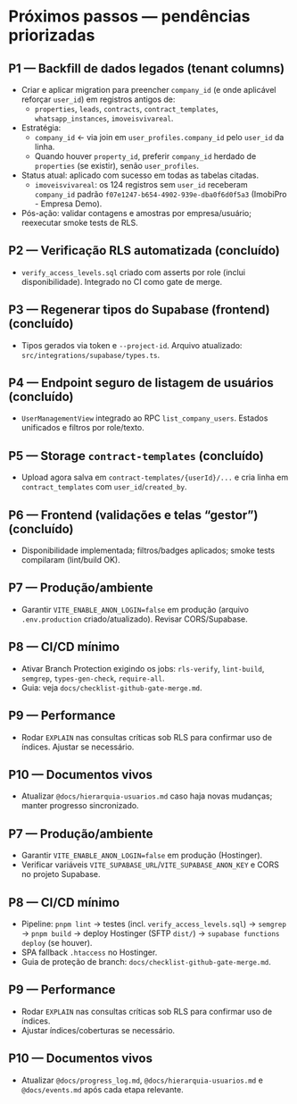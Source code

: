 # Próximos passos — pendências priorizadas

## P1 — Backfill de dados legados (tenant columns)
- Criar e aplicar migration para preencher `company_id` (e onde aplicável reforçar `user_id`) em registros antigos de:
  - `properties`, `leads`, `contracts`, `contract_templates`, `whatsapp_instances`, `imoveisvivareal`.
- Estratégia:
  - `company_id` ← via join em `user_profiles.company_id` pelo `user_id` da linha.
  - Quando houver `property_id`, preferir `company_id` herdado de `properties` (se existir), senão `user_profiles`.
- Status atual: aplicado com sucesso em todas as tabelas citadas.
  - `imoveisvivareal`: os 124 registros sem `user_id` receberam `company_id` padrão `f07e1247-b654-4902-939e-dba0f6d0f5a3` (ImobiPro - Empresa Demo).
- Pós-ação: validar contagens e amostras por empresa/usuário; reexecutar smoke tests de RLS.

## P2 — Verificação RLS automatizada (concluído)
- `verify_access_levels.sql` criado com asserts por role (inclui disponibilidade). Integrado no CI como gate de merge.

## P3 — Regenerar tipos do Supabase (frontend) (concluído)
- Tipos gerados via token e `--project-id`. Arquivo atualizado: `src/integrations/supabase/types.ts`.

## P4 — Endpoint seguro de listagem de usuários (concluído)
- `UserManagementView` integrado ao RPC `list_company_users`. Estados unificados e filtros por role/texto.

## P5 — Storage `contract-templates` (concluído)
- Upload agora salva em `contract-templates/{userId}/...` e cria linha em `contract_templates` com `user_id`/`created_by`.

## P6 — Frontend (validações e telas “gestor”) (concluído)
- Disponibilidade implementada; filtros/badges aplicados; smoke tests compilaram (lint/build OK).

## P7 — Produção/ambiente
- Garantir `VITE_ENABLE_ANON_LOGIN=false` em produção (arquivo `.env.production` criado/atualizado). Revisar CORS/Supabase.

## P8 — CI/CD mínimo
- Ativar Branch Protection exigindo os jobs: `rls-verify`, `lint-build`, `semgrep`, `types-gen-check`, `require-all`.
- Guia: veja `docs/checklist-github-gate-merge.md`.

## P9 — Performance
- Rodar `EXPLAIN` nas consultas críticas sob RLS para confirmar uso de índices. Ajustar se necessário.

## P10 — Documentos vivos
- Atualizar `@docs/hierarquia-usuarios.md` caso haja novas mudanças; manter progresso sincronizado.

## P7 — Produção/ambiente
- Garantir `VITE_ENABLE_ANON_LOGIN=false` em produção (Hostinger).
- Verificar variáveis `VITE_SUPABASE_URL`/`VITE_SUPABASE_ANON_KEY` e CORS no projeto Supabase.

## P8 — CI/CD mínimo
- Pipeline: `pnpm lint` → testes (incl. `verify_access_levels.sql`) → `semgrep` → `pnpm build` → deploy Hostinger (SFTP `dist/`) → `supabase functions deploy` (se houver).
- SPA fallback `.htaccess` no Hostinger.
- Guia de proteção de branch: `docs/checklist-github-gate-merge.md`.

## P9 — Performance
- Rodar `EXPLAIN` nas consultas críticas sob RLS para confirmar uso de índices.
- Ajustar índices/coberturas se necessário.

## P10 — Documentos vivos
- Atualizar `@docs/progress_log.md`, `@docs/hierarquia-usuarios.md` e `@docs/events.md` após cada etapa relevante.
